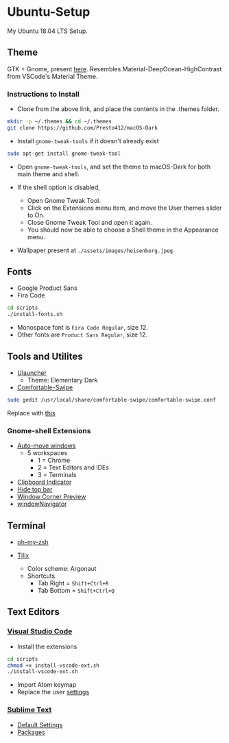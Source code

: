 # Ubuntu-Setup

My Ubuntu 18.04 LTS Setup.

## Theme

GTK + Gnome, present [here](https://github.com/Presto412/macOS-Dark). Resembles Material-DeepOcean-HighContrast from VSCode's Material Theme.

### Instructions to Install

- Clone from the above link, and place the contents in the .themes folder.

```bash
mkdir -p ~/.themes && cd ~/.themes
git clone https://github.com/Presto412/macOS-Dark
```

- Install `gnome-tweak-tools` if it doesn't already exist

```bash
sudo apt-get install gnome-tweak-tool
```

- Open `gnome-tweak-tools`, and set the theme to macOS-Dark for both main theme and shell.
- If the shell option is disabled,

  - Open Gnome Tweak Tool.
  - Click on the Extensions menu item, and move the User themes slider to On.
  - Close Gnome Tweak Tool and open it again.
  - You should now be able to choose a Shell theme in the Appearance menu.

- Wallpaper present at `./assets/images/heisenberg.jpeg`

## Fonts

- Google Product Sans
- Fira Code

```bash
cd scripts
./install-fonts.sh
```

- Monospace font is `Fira Code Regular`, size 12.
- Other fonts are `Product Sans Regular`, size 12.

## Tools and Utilites

- [Ulauncher](https://ulauncher.io/#Download)
  - Theme: Elementary Dark
- [Comfortable-Swipe](https://github.com/Hikari9/comfortable-swipe-ubuntu)

```bash
sudo gedit /usr/local/share/comfortable-swipe/comfortable-swipe.conf
```

Replace with [this](./config/comfortable-swipe/settings.conf)

### Gnome-shell Extensions

- [Auto-move windows](https://extensions.gnome.org/extension/16/auto-move-windows/)
  - 5 workspaces
    - 1 = Chrome
    - 2 = Text Editors and IDEs
    - 3 = Terminals
- [Clipboard Indicator](https://extensions.gnome.org/extension/779/clipboard-indicator/)
- [Hide top bar](https://extensions.gnome.org/extension/545/hide-top-bar/)
- [Window Corner Preview](https://extensions.gnome.org/extension/1227/window-corner-preview/)
- [windowNavigator](https://extensions.gnome.org/extension/10/windownavigator/)

## Terminal

- [oh-my-zsh](https://github.com/robbyrussell/oh-my-zsh/wiki)
- [Tilix](https://gnunn1.github.io/tilix-web/)

  - Color scheme: Argonaut
  - Shortcuts
    - Tab Right = `Shift+Ctrl+R`
    - Tab Bottom = `Shift+Ctrl+Q`

## Text Editors

### [Visual Studio Code](https://code.visualstudio.com/)

- Install the extensions

```bash
cd scripts
chmod +x install-vscode-ext.sh
./install-vscode-ext.sh
```

- Import Atom keymap
- Replace the user [settings](./config/vscode/settings.json)

### [Sublime Text](https://www.sublimetext.com/docs/3/linux_repositories.html)

- [Default Settings](./config/sublimetext/settings.json)
- [Packages](./config/sublimetext/packages.json)
